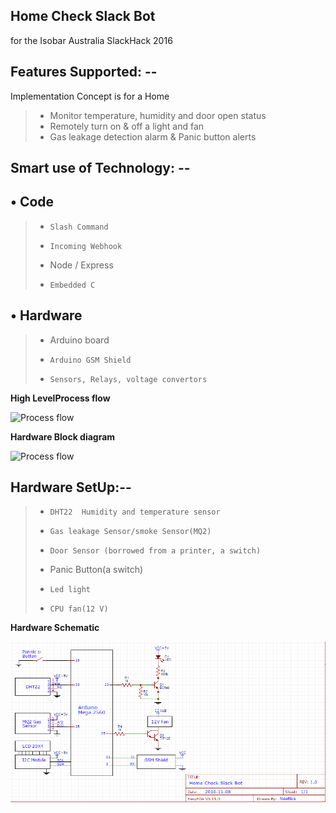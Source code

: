<b> Home Check Slack Bot </b>
-------------
for the Isobar Australia SlackHack 2016


Features Supported: --
-------------
Implementation Concept is for a Home

> - Monitor temperature, humidity and door open status
> - Remotely turn on & off a light and fan
> - Gas leakage detection alarm & Panic button alerts

Smart use of Technology: --
-------------
•	Code
-------------
> - 	Slash Command
> - 	Incoming Webhook
> - Node / Express
> - 	Embedded C

•	Hardware 
-------------
> - Arduino board
> - 	Arduino GSM Shield
> - 	Sensors, Relays, voltage convertors



<b>High LevelProcess flow </b>


![Process flow](https://cloud.githubusercontent.com/assets/5301598/19955905/423c6f6c-a1da-11e6-9064-325f91437731.png)


<b> Hardware Block diagram</b>

![Process flow](https://cloud.githubusercontent.com/assets/5301598/19955907/44d96a68-a1da-11e6-8a93-520f6252f0e5.png)

Hardware SetUp:--
-------------

> - 	DHT22  Humidity and temperature sensor
> - 	Gas leakage Sensor/smoke Sensor(MQ2)
> - 	Door Sensor (borrowed from a printer, a switch)
>-    Panic Button(a switch)
> - 	Led light
> - 	CPU fan(12 V) 


<b> Hardware Schematic</b>


![Scematic](https://github.com/niccs/checkthestatus/blob/master/Arduino/HomeCheckBotSchematic.PNG)
